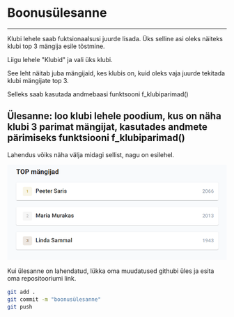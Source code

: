 # Boonusülesanne

---

Klubi lehele saab fuktsionaalsusi juurde lisada. Üks selline asi oleks näiteks klubi top 3 mängija esile tõstmine.

Liigu lehele "Klubid" ja vali üks klubi.

See leht näitab juba mängijaid, kes klubis on, kuid oleks vaja juurde tekitada klubi mängijate top 3.

Selleks saab kasutada andmebaasi funktsooni f_klubiparimad()


## Ülesanne: loo klubi lehele poodium, kus on näha klubi 3 parimat mängijat, kasutades andmete pärimiseks funktsiooni f_klubiparimad()

Lahendus võiks näha välja midagi sellist, nagu on esilehel.

![img_2.png](img_2.png)

Kui ülesanne on lahendatud, lükka oma muudatused githubi üles ja esita oma repositooriumi link.

```bash
git add .
git commit -m "boonusülesanne"
git push
```
